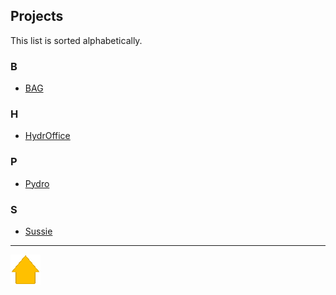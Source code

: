 ## Projects

This list is sorted alphabetically.

### B

* [BAG](projects/bag.md)

### H

* [HydrOffice](projects/hydroffice.md)

### P

* [Pydro](projects/pydro.md)

### S

* [Sussie](projects/sussie/1.2.4.md)


***

[![Go to Main Page](resources/home.png)](index.md)
